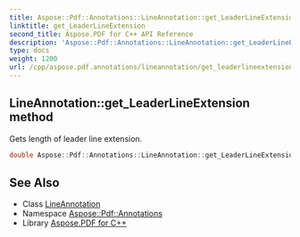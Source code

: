 ```yaml
---
title: Aspose::Pdf::Annotations::LineAnnotation::get_LeaderLineExtension method
linktitle: get_LeaderLineExtension
second_title: Aspose.PDF for C++ API Reference
description: 'Aspose::Pdf::Annotations::LineAnnotation::get_LeaderLineExtension method. Gets length of leader line extension in C++.'
type: docs
weight: 1200
url: /cpp/aspose.pdf.annotations/lineannotation/get_leaderlineextension/
---
```

## LineAnnotation::get_LeaderLineExtension method


Gets length of leader line extension.

```cpp
double Aspose::Pdf::Annotations::LineAnnotation::get_LeaderLineExtension()
```

## See Also

* Class [LineAnnotation](../)
* Namespace [Aspose::Pdf::Annotations](../../)
* Library [Aspose.PDF for C++](../../../)
